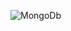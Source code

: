 ![MongoDb](https://github.com/chauhansumitdev/MongoDB_Learn/assets/103536827/1b211345-7389-472c-8492-f188e90bf73d)
